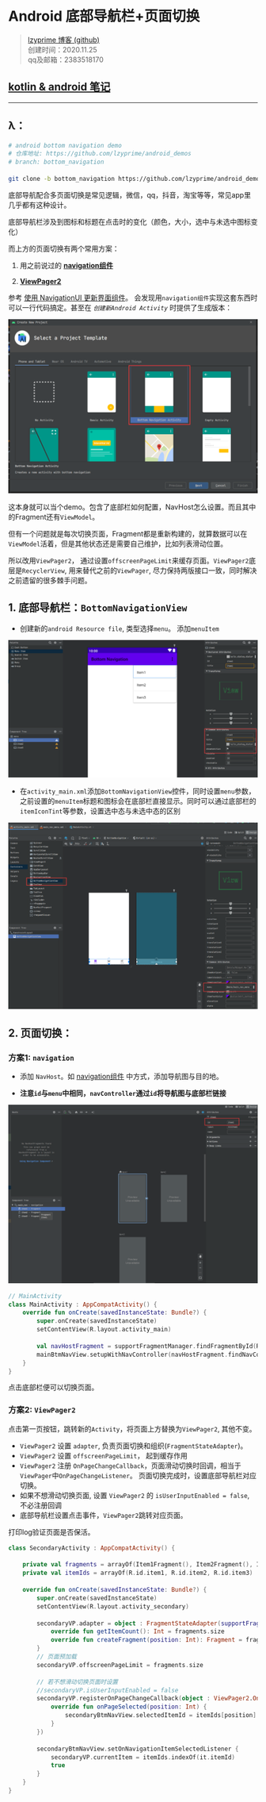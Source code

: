 # Android 底部导航栏+页面切换

> [lzyprime 博客 (github)](https://lzyprime.github.io)   
> 创建时间：2020.11.25   
> qq及邮箱：2383518170  

## [kotlin & android 笔记](https://lzyprime.github.io/kotlin_android/kotlin_android)

---

## λ：

```bash
# android bottom navigation demo
# 仓库地址: https://github.com/lzyprime/android_demos
# branch: bottom_navigation

git clone -b bottom_navigation https://github.com/lzyprime/android_demos
```

底部导航配合多页面切换是常见逻辑，微信，qq，抖音，淘宝等等，常见app里几乎都有这种设计。

底部导航栏涉及到图标和标题在点击时的变化（颜色，大小，选中与未选中图标变化）

而上方的页面切换有两个常用方案：

1. 用之前说过的 **[navigation组件](https://lzyprime.github.io/kotlin_android/android_navigation)**

2. **[ViewPager2](https://developer.android.google.cn/guide/navigation/navigation-swipe-view-2)**


参考 [使用 NavigationUI 更新界面组件](https://developer.android.google.cn/guide/navigation/navigation-ui)。 会发现用`navigation组件`实现这套东西时可以一行代码搞定。甚至在 *`创建新Android Activity`* 时提供了生成版本：

![](android_bottom_navigation/1.png)

这本身就可以当个demo。包含了底部栏如何配置，NavHost怎么设置。而且其中的Fragment还有`ViewModel`。

但有一个问题就是每次切换页面，Fragment都是重新构建的，就算数据可以在`ViewModel`活着，但是其他状态还是需要自己维护，比如列表滑动位置。

所以改用`ViewPager2`， 通过设置`offscreenPageLimit`来缓存页面。`ViewPager2`底层是`RecyclerView`, 用来替代之前的`ViewPager`, 尽力保持两版接口一致，同时解决之前遗留的很多棘手问题。

## 1. 底部导航栏：`BottomNavigationView`

- 创建新的`android Resource file`, 类型选择`menu`。 添加`menuItem`

![](android_bottom_navigation/2.png)

- 在`activity_main.xml`添加`BottomNavigationView`控件，同时设置`menu`参数，之前设置的`menuItem`标题和图标会在底部栏直接显示。同时可以通过底部栏的`itemIconTint`等参数，设置选中态与未选中态的区别

![](android_bottom_navigation/3.png)

## 2. 页面切换：

### 方案1: `navigation`

- 添加 `NavHost`。如 [navigation组件](https://lzyprime.github.io/kotlin_android/android_navigation) 中方式，添加导航图与目的地。

- **注意`id`与`menu`中相同，`navController`通过`id`将导航图与底部栏链接**

![](android_bottom_navigation/4.png)

```kotlin 
// MainActivity
class MainActivity : AppCompatActivity() {
    override fun onCreate(savedInstanceState: Bundle?) {
        super.onCreate(savedInstanceState)
        setContentView(R.layout.activity_main)

        val navHostFragment = supportFragmentManager.findFragmentById(R.id.mainNavHost) as NavHostFragment
        mainBtmNavView.setupWithNavController(navHostFragment.findNavController())
    }
}
```

点击底部栏便可以切换页面。

### 方案2: `ViewPager2`

点击第一页按钮，跳转新的`Activity`，将页面上方替换为`ViewPager2`, 其他不变。

- `ViewPager2` 设置 `adapter`, 负责页面切换和组织(`FragmentStateAdapter`)。
- `ViewPager2` 设置 `offscreenPageLimit`， 起到缓存作用
- `ViewPager2` 注册 `OnPageChangeCallback`，页面滑动切换时回调，相当于`ViewPager`中`OnPageChangeListener`。 页面切换完成时，设置底部导航栏对应切换。
- 如果不想滑动切换页面, 设置 `ViewPager2` 的 `isUserInputEnabled = false`, 不必注册回调
- 底部导航栏设置点击事件，`ViewPager2`跳转对应页面。

打印log验证页面是否保活。

```kotlin
class SecondaryActivity : AppCompatActivity() {

    private val fragments = arrayOf(Item1Fragment(), Item2Fragment(), Item3Fragment())
    private val itemIds = arrayOf(R.id.item1, R.id.item2, R.id.item3)

    override fun onCreate(savedInstanceState: Bundle?) {
        super.onCreate(savedInstanceState)
        setContentView(R.layout.activity_secondary)

        secondaryVP.adapter = object : FragmentStateAdapter(supportFragmentManager, lifecycle) {
            override fun getItemCount(): Int = fragments.size
            override fun createFragment(position: Int): Fragment = fragments[position]
        }
        // 页面预加载
        secondaryVP.offscreenPageLimit = fragments.size

        // 若不想滑动切换页面时设置
        //secondaryVP.isUserInputEnabled = false
        secondaryVP.registerOnPageChangeCallback(object : ViewPager2.OnPageChangeCallback() {
            override fun onPageSelected(position: Int) {
                secondaryBtmNavView.selectedItemId = itemIds[position]
            }
        })

        secondaryBtmNavView.setOnNavigationItemSelectedListener {
            secondaryVP.currentItem = itemIds.indexOf(it.itemId)
            true
        }
    }
}
```